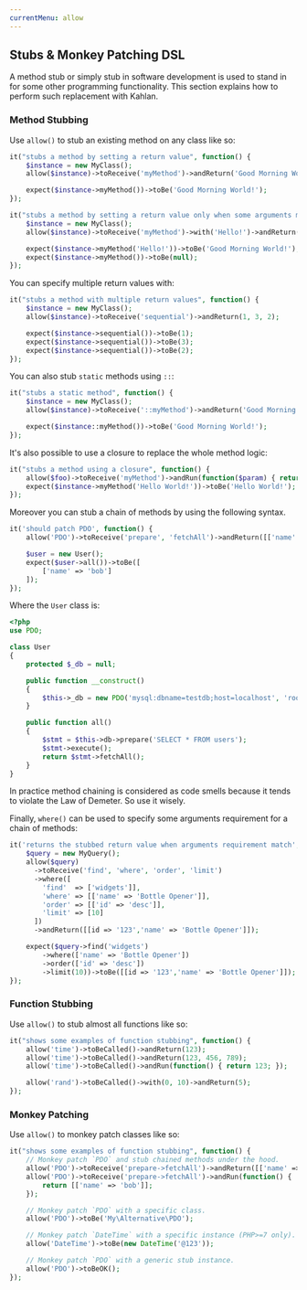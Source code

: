 ```yaml
---
currentMenu: allow
---
```


## Stubs & Monkey Patching DSL

A method stub or simply stub in software development is used to stand in for some other programming functionality. This section explains how to perform such replacement with Kahlan.

### Method Stubbing

Use `allow()` to stub an existing method on any class like so:

```php
it("stubs a method by setting a return value", function() {
    $instance = new MyClass();
    allow($instance)->toReceive('myMethod')->andReturn('Good Morning World!');

    expect($instance->myMethod())->toBe('Good Morning World!');
});
```

```php
it("stubs a method by setting a return value only when some arguments matches", function() {
    $instance = new MyClass();
    allow($instance)->toReceive('myMethod')->with('Hello!')->andReturn('Good Morning World!');

    expect($instance->myMethod('Hello!'))->toBe('Good Morning World!');
    expect($instance->myMethod())->toBe(null);
});
```

You can specify multiple return values with:

```php
it("stubs a method with multiple return values", function() {
    $instance = new MyClass();
    allow($instance)->toReceive('sequential')->andReturn(1, 3, 2);

    expect($instance->sequential())->toBe(1);
    expect($instance->sequential())->toBe(3);
    expect($instance->sequential())->toBe(2);
});
```

You can also stub `static` methods using `::`:

```php
it("stubs a static method", function() {
    $instance = new MyClass();
    allow($instance)->toReceive('::myMethod')->andReturn('Good Morning World!');

    expect($instance::myMethod())->toBe('Good Morning World!');
});
```

It's also possible to use a closure to replace the whole method logic:

```php
it("stubs a method using a closure", function() {
    allow($foo)->toReceive('myMethod')->andRun(function($param) { return $param; });
    expect($instance->myMethod('Hello World!'))->toBe('Hello World!');
});
```

Moreover you can stub a chain of methods by using the following syntax.

```php
it('should patch PDO', function() {
    allow('PDO')->toReceive('prepare', 'fetchAll')->andReturn([['name' => 'bob']]);

    $user = new User();
    expect($user->all())->toBe([
        ['name' => 'bob']
    ]);
});
```

Where the `User` class is:

```php
<?php
use PDO;

class User
{
    protected $_db = null;

    public function __construct()
    {
        $this->_db = new PDO('mysql:dbname=testdb;host=localhost', 'root','');
    }

    public function all()
    {
        $stmt = $this->db->prepare('SELECT * FROM users');
        $stmt->execute();
        return $stmt->fetchAll();
    }
}
```

In practice method chaining is considered as code smells because it tends to violate the Law of Demeter. So use it wisely.

Finally, `where()` can be used to specify some arguments requirement for a chain of methods:

```php
it('returns the stubbed return value when arguments requirement match', function() {
    $query = new MyQuery();
    allow($query)
      ->toReceive('find', 'where', 'order', 'limit')
      ->where([
        'find'  => ['widgets']],
        'where' => [['name' => 'Bottle Opener']],
        'order' => [['id' => 'desc']],
        'limit' => [10]
      ])
      ->andReturn([[id => '123','name' => 'Bottle Opener']]);

    expect($query->find('widgets')
        ->where(['name' => 'Bottle Opener'])
        ->order(['id' => 'desc'])
        ->limit(10))->toBe([[id => '123','name' => 'Bottle Opener']]);
});
```

### <a name="function-stubbing"></a>Function Stubbing

Use `allow()` to stub almost all functions like so:

```php
it("shows some examples of function stubbing", function() {
    allow('time')->toBeCalled()->andReturn(123);
    allow('time')->toBeCalled()->andReturn(123, 456, 789);
    allow('time')->toBeCalled()->andRun(function() { return 123; });

    allow('rand')->toBeCalled()->with(0, 10)->andReturn(5);
});
```

### <a name="monkey-patching"></a>Monkey Patching

Use `allow()` to monkey patch classes like so:

```php
it("shows some examples of function stubbing", function() {
    // Monkey patch `PDO` and stub chained methods under the hood.
    allow('PDO')->toReceive('prepare->fetchAll')->andReturn([['name' => 'bob']]);
    allow('PDO')->toReceive('prepare->fetchAll')->andRun(function() {
        return [['name' => 'bob']];
    });

    // Monkey patch `PDO` with a specific class.
    allow('PDO')->toBe('My\Alternative\PDO');

    // Monkey patch `DateTime` with a specific instance (PHP>=7 only).
    allow('DateTime')->toBe(new DateTime('@123'));

    // Monkey patch `PDO` with a generic stub instance.
    allow('PDO')->toBeOK();
});
```
